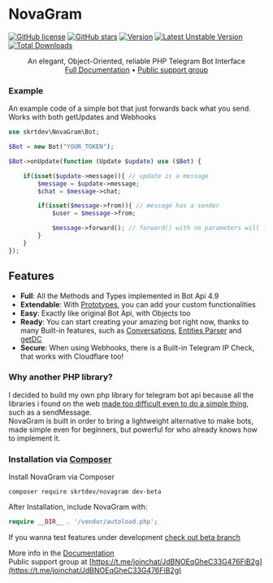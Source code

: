 # NovaGram
[![GitHub license](https://img.shields.io/github/license/skrtdev/NovaGram)](https://github.com/skrtdev/NovaGram/blob/master/LICENSE) [![GitHub stars](https://img.shields.io/github/stars/skrtdev/NovaGram)](https://github.com/skrtdev/NovaGram/stargazers) [![Version](https://poser.pugx.org/skrtdev/novagram/version)](https://github.com/skrtdev/NovaGram/releases) [![Latest Unstable Version](https://poser.pugx.org/skrtdev/novagram/v/unstable)](https://github.com/skrtdev/NovaGram/tree/beta) [![Total Downloads](https://poser.pugx.org/skrtdev/novagram/downloads)](https://packagist.org/packages/skrtdev/novagram)


<p align="center">
An elegant, Object-Oriented, reliable PHP Telegram Bot Interface<br>
<a href="https://docs.novagram.ga">Full Documentation</a> •
<a href="https://t.me/joinchat/JdBNOEqGheC33G476FiB2g">Public support group</a>
</p>

### Example
An example code of a simple bot that just forwards back what you send.  
Works with both getUpdates and Webhooks
```php
use skrtdev\NovaGram\Bot;

$Bot = new Bot("YOUR_TOKEN");

$Bot->onUpdate(function (Update $update) use ($Bot) {

    if(isset($update->message)){ // update is a message
        $message = $update->message;
        $chat = $message->chat;

        if(isset($message->from)){ // message has a sender
            $user = $message->from;

            $message->forward(); // forward() with no parameters will forward the Message back to the sender
        }
    }
});
```

## Features

- **Full**: All the Methods and Types implemented in Bot Api 4.9  
- **Extendable**: With [Prototypes](https://docs.novagram.ga/prototypes.html), you can add your custom functionalities  
- **Easy**: Exactly like original Bot Api, with Objects too  
- **Ready**: You can start creating your amazing bot right now, thanks to many Built-in features, such as [Conversations](https://docs.novagram.ga/database.html), [Entities Parser](/) and [getDC](https://docs.novagram.ga/docs.html#getUsernameDC)  
- **Secure**: When using Webhooks, there is a Built-in Telegram IP Check, that works with Cloudflare too!  

### Why another PHP library?

I decided to build my own php library for telegram bot api because all the libraries i found on the web [made too difficult even to do a simple thing](docs/compare.md), such as a sendMessage.  
NovaGram is built in order to bring a lightweight alternative to make bots, made simple even for beginners, but powerful for who already knows how to implement it.


### Installation via [Composer](https://getcomposer.org)

Install NovaGram via Composer  
```
composer require skrtdev/novagram dev-beta
```

After Installation, include NovaGram with:
```php
require __DIR__ . '/vendor/autoload.php';
```

If you wanna test features under development [check out beta branch](https://github.com/skrtdev/NovaGram/tree/beta)  

More info in the [Documentation](https://docs.novagram.ga)  
Public support group at [https://t.me/joinchat/JdBNOEqGheC33G476FiB2g](https://t.me/joinchat/JdBNOEqGheC33G476FiB2g)
